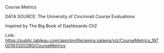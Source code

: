 Course Metrics

DATA SOURCE: The University of Cincinnati Course Evaluations  

Inspired by The Big Book of Dashboards Ch2

Link: https://public.tableau.com/app/profile/amira.salama/viz/CourseMetrics_16700193320280/CourseMetrics
